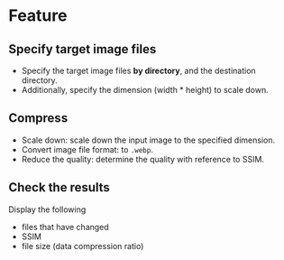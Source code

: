 # Feature

## Specify target image files

* Specify the target image files **by directory**, and the destination directory.
* Additionally, specify the dimension (width \* height) to scale down.

## Compress

* Scale down: scale down the input image to the specified dimension.
* Convert image file format: to `.webp`.
* Reduce the quality: determine the quality with reference to SSIM.

## Check the results

Display the following

* files that have changed
* SSIM
* file size (data compression ratio)
